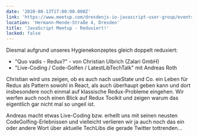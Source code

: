 ```yaml
---
date: '2020-08-13T17:00:00.000Z'
link: 'https://www.meetup.com/dresdenjs-io-javascript-user-group/events/wwdfrqybclbrb/'
location: 'Hermann-Mende-Straße 4, Dresden'
title: 'JavaScript Meetup - Reduxiert!'
locked: false
---
```

Diesmal aufgrund unseres Hygienekonzeptes gleich doppelt reduxiert:  
* "Quo vadis - Redux?" - von Christian Ulbrich (Zalari GmbH)  
* "Live-Coding / Code-Golfen / LatestLibTechTalk" mit Andreas Roth

Christian wird uns zeigen, ob es auch nach useState und Co. ein Leben für Redux als Pattern sowohl in React, als auch überhaupt geben kann und dort insbesondere noch einmal auf klassische Redux-Probleme eingehen. Wir werfen auch noch einen Blick auf Redux Toolkit und zeigen warum das eigentlich gar nicht mal so ungeil ist.

Andreas macht etwas Live-Coding bzw. erhellt uns mit seinen neusten CodeGolfing-Erlebnissen und vielleicht verlieren wir ja auch noch das ein oder andere Wort über aktuelle TechLibs die gerade Twitter tottrenden...

